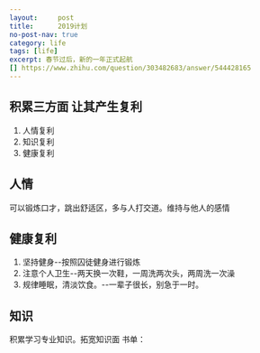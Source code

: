 ```yaml
---
layout:     post
title:      2019计划
no-post-nav: true
category: life
tags: [life]
excerpt: 春节过后，新的一年正式起航
[] https://www.zhihu.com/question/303482683/answer/544428165
---
```

## 积累三方面 让其产生复利
1. 人情复利
2. 知识复利
3. 健康复利

## 人情
可以锻炼口才，跳出舒适区，多与人打交道。维持与他人的感情
## 健康复利
1. 坚持健身--按照囚徒健身进行锻炼
2. 注意个人卫生--两天换一次鞋，一周洗两次头，两周洗一次澡
3. 规律睡眠，清淡饮食。--一辈子很长，别急于一时。
## 知识
积累学习专业知识。拓宽知识面
书单：





